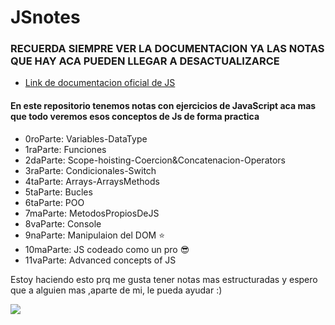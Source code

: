 # JSnotes
### RECUERDA SIEMPRE VER LA DOCUMENTACION YA LAS NOTAS QUE HAY ACA PUEDEN LLEGAR A DESACTUALIZARCE 
* <a href="https://developer.mozilla.org/es/docs/Web/JavaScript/Reference/Template_literals">Link de documentacion oficial de JS</a>
<h4>En este repositorio tenemos notas con ejercicios de JavaScript aca mas que todo veremos esos conceptos de Js de forma practica</h4>
<ul>
  <li>0roParte: Variables-DataType</li>
  <li>1raParte: Funciones</li>
  <li>2daParte: Scope-hoisting-Coercion&Concatenacion-Operators</li>
  <li>3raParte: Condicionales-Switch</li>
  <li>4taParte: Arrays-ArraysMethods</li>
  <li>5taParte: Bucles</li>
  <li>6taParte: POO</li>
  <li>7maParte: MetodosPropiosDeJS</li>
  <li>8vaParte: Console</li>
  <li>9naParte: Manipulaion del DOM ⭐️</li>
  <li>10maParte: JS codeado como un pro 😎</li>
  <li>11vaParte: Advanced concepts of JS</li>
</ul>

Estoy haciendo esto prq me gusta tener notas mas estructuradas y espero que a alguien mas ,aparte de mi, le pueda ayudar :)

<img src='https://camo.githubusercontent.com/bdd38b0c65d47c7cba62b60617adffedb3a48d1ac6e77501b990fffb1e52815c/68747470733a2f2f6d69726f2e6d656469756d2e636f6d2f6d61782f333230302f312a4f463078454d6b5742762d36397a766d4e73365244512e676966'> 
